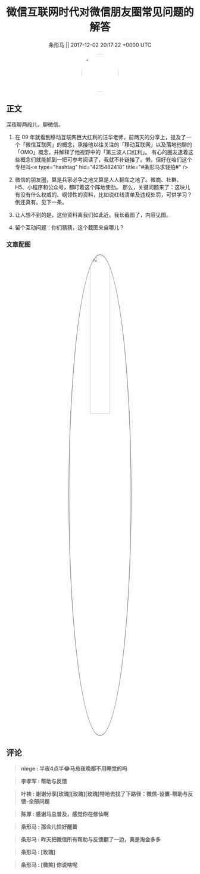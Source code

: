 <h1 align="center">微信互联网时代对微信朋友圈常见问题的解答</h1>




<p align="center">
    <a>条形马 || 2017-12-02 20:17:22 &#43;0000 UTC</a>
</p>

<div align="center">
    <img src="https://images.zsxq.com/FjfBLucywFjv6knjWRPeu3gxokLq?e=1590940799&amp;token=kIxbL07-8jAj8w1n4s9zv64FuZZNEATmlU_Vm6zD:Lcn7yNEDP38AmsaLEzrn2vlj5Zo=" width="100" height="100" style="border:1px solid;border-radius:50%; color:#ffffff"/>
</div>




## 正文

<div>
深夜聊两段儿，聊微信。

1. 在 09 年就看到移动互联网巨大红利的汪华老师，前两天的分享上，提及了一个「微信互联网」的概念，承接他以往关注的「移动互联网」以及落地他聊的「OMO」概念，并解释了他视野中的「第三波人口红利」。
有心的圈友逮着这些概念们就能抓到一把可参考阅读了，我就不补链接了。懒，但好在咱们这个专栏叫&lt;e type=&#34;hashtag&#34; hid=&#34;4215482418&#34; title=&#34;#条形马求轻拍#&#34; /&gt; 

2. 微信的朋友圈，算是兵家必争之地又算是人人翻车之地了。微商、社群、H5、小程序和公众号，都盯着这个阵地使劲。
那么，关键问题来了：这块儿有没有什么权威的、纲领性的资料，比如说红线清单及违规处罚，可供学习？
倒还真有。见下一条。

3. 让人想不到的是，这份资料离我们如此近。我长截图了，内容见图。

4. 留个互动问题：你们猜猜，这个截图来自哪儿？
</div>

### 文章配图

<div class="image" align="center">

<img src="https://images.zsxq.com/Fkve2locmDra972ds8VlT09LCdNV?imageMogr2/auto-orient/thumbnail/800x/format/jpg/blur/1x0/quality/75&amp;e=1590940799&amp;token=kIxbL07-8jAj8w1n4s9zv64FuZZNEATmlU_Vm6zD:dpu2YL1aPC99oa5gunRUtgTs4YI=" width="33%" height="33%" style="border:1px solid;border-radius:50%; color:#3c3f41"/>

</div>


## 评论

<div align="left">
<div>

<blockquote >
<span> <strong>niege : 半夜4点半😂马总夜晚都不用睡觉的吗 </strong></span>
</blockquote>

<blockquote >
<span> <strong>李孝军 : 帮助与反馈 </strong></span>
</blockquote>

<blockquote >
<span> <strong>叶袂 : 谢谢分享[玫瑰][玫瑰][玫瑰]特地去找了下路径：微信-设置-帮助与反馈-全部问题 </strong></span>
</blockquote>

<blockquote >
<span> <strong>陈厚 : 感谢马总普及，感觉你在修仙啊 </strong></span>
</blockquote>

<blockquote >
<span> <strong>条形马 : 那会儿恰好醒着 </strong></span>
</blockquote>

<blockquote >
<span> <strong>条形马 : 昨天把微信所有帮助与反馈翻了一边，真是淘金多多 </strong></span>
</blockquote>

<blockquote >
<span> <strong>条形马 : [玫瑰] </strong></span>
</blockquote>

<blockquote >
<span> <strong>条形马 : [微笑] 你说啥呢 </strong></span>
</blockquote>

</div>
</div>